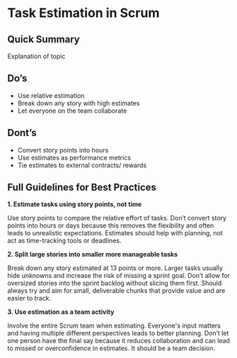 # Task Estimation in Scrum

## Quick Summary

Explanation of topic

## Do’s
- Use relative estimation
- Break down any story with high estimates
- Let everyone on the team collaborate

## Dont’s
- Convert story points into hours
- Use estimates as performance metrics
- Tie estimates to external contracts/ rewards

## Full Guidelines for Best Practices

**1. Estimate tasks using story points, not time**

Use story points to compare the relative effort of tasks. Don’t convert story points into hours or days because this removes the flexibility and often leads to unrealistic expectations. Estimates should help with planning, not act as time-tracking tools or deadlines.

**2. Split large stories into smaller more manageable tasks**

Break down any story estimated at 13 points or more. Larger tasks usually hide unknowns and increase the risk of missing a sprint goal. Don’t allow for oversized stories into the sprint backlog without slicing them first. Should always try and aim for small, deliverable chunks that provide value and are easier to track.

**3. Use estimation as a team activity**

Involve the entire Scrum team when estimating. Everyone's input matters and having multiple different perspectives leads to better planning. Don’t let one person have the final say because it reduces collaboration and can lead to missed or overconfidence in estimates. It should be a team decision.



